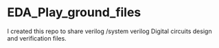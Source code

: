 # EDA_Play_ground_files
I created this repo to share verilog /system verilog Digital circuits design and verification files.
